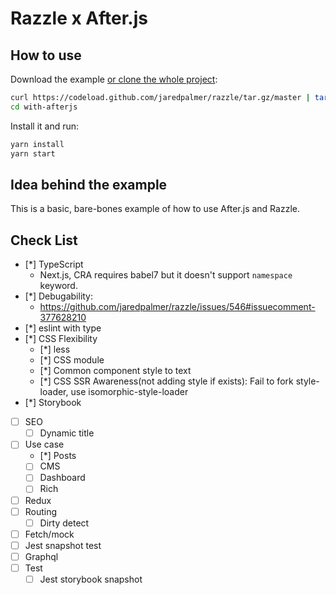 # Razzle x After.js

## How to use

Download the example [or clone the whole project](https://github.com/jaredpalmer/razzle.git):

```bash
curl https://codeload.github.com/jaredpalmer/razzle/tar.gz/master | tar -xz --strip=2 razzle-master/examples/with-afterjs
cd with-afterjs
```

Install it and run:

```bash
yarn install
yarn start
```

## Idea behind the example

This is a basic, bare-bones example of how to use After.js and Razzle.

## Check List

* [*] TypeScript
  * Next.js, CRA requires babel7 but it doesn't support `namespace` keyword.
* [*] Debugability:
  * <https://github.com/jaredpalmer/razzle/issues/546#issuecomment-377628210>
* [*] eslint with type
* [*] CSS Flexibility
  * [*] less
  * [*] CSS module
  * [*] Common component style to text
  * [*] CSS SSR Awareness(not adding style if exists): Fail to fork style-loader, use isomorphic-style-loader
* [*] Storybook
* [ ] SEO
  * [ ] Dynamic title
* [ ] Use case
  * [*] Posts
  * [ ] CMS
  * [ ] Dashboard
  * [ ] Rich
* [ ] Redux
* [ ] Routing
  * [ ] Dirty detect
* [ ] Fetch/mock
* [ ] Jest snapshot test
* [ ] Graphql
* [ ] Test
  * [ ] Jest storybook snapshot
